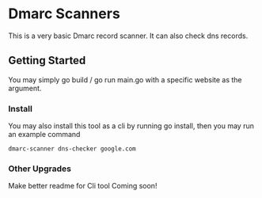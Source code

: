 # Dmarc Scanners
This is a very basic Dmarc record scanner. It can also check dns records.

## Getting Started
You may simply go build / go run main.go with a specific website as the argument. 

### Install
You may also install this tool as a cli by running go install, then you may run an example command 

```
dmarc-scanner dns-checker google.com
```

### Other Upgrades 
Make better readme for Cli tool
Coming soon!